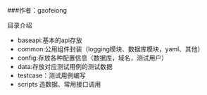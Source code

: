 ###作者：gaofeiong


目录介绍

- baseapi:基本的api存放
- common:公用组件封装（logging模块、数据库模块，yaml、其他）
- config:存放各种配置信息（数据库，域名，测试用户）
- data:存放对应测试用例的测试数据
- testcase：测试用例编写
- scripts 造数据、常用接口调用




